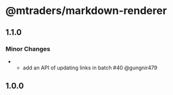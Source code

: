 # @mtraders/markdown-renderer

## 1.1.0

### Minor Changes

- - add an API of updating links in batch #40 @gungnir479

## 1.0.0
